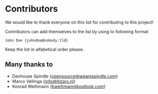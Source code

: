 # Contributors
We would like to thank everyone on this list for contributing to this project!

Contributors can add themselves to the list by using to following format:

    John Doe {johndoe@nobody.tld}

Keep the list in alfabetical order please.

## Many thanks to

 * Devhouse Spindle {opensource@wearespindle.com}
 * Marco Vellinga {info@itstars.nl}
 * Konrad Weihmann {kweihmann@outlook.com}

